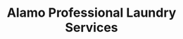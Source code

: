 ---
title: "Alamo Professional Laundry Services"
url: /chandler/alamo-professional-laundry-services/
shop: Wäscherei
---